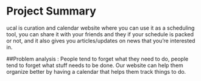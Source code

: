 # Project Summary 
ucal is  curation and calendar website where you can use it as a scheduling tool, you can share it with your friends and they if your schedule is packed or not, and it also gives you articles/updates on news that you’re interested in.


##Problem analysis :
People tend to forget what they need to do, people tend to forget what stuff needs to be done. Our website can help them organize better by having a calendar that helps them track things to do.
